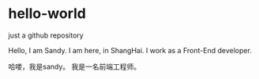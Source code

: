 # hello-world
just a github repository

Hello, I am Sandy. I am here, in ShangHai.
I work as a Front-End developer.

哈喽，我是sandy。
我是一名前端工程师。

